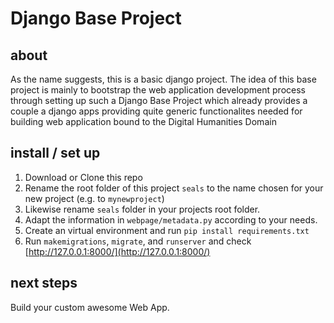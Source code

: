 # Django Base Project

## about

As the name suggests, this is a basic django project. The idea of this base project is mainly to bootstrap the web application development process through setting up such a Django Base Project which already provides a couple a django apps providing quite generic functionalites needed for building web application bound to the Digital Humanities Domain

## install / set up

1. Download or Clone this repo
2. Rename the root folder of this project `seals` to the name chosen for your new project (e.g. to `mynewproject`)
3. Likewise rename `seals` folder in your projects root folder.
4. Adapt the information in `webpage/metadata.py` according to your needs.
5. Create an virtual environment and run `pip install requirements.txt`
6. Run `makemigrations`, `migrate`, and `runserver` and check [http://127.0.0.1:8000/](http://127.0.0.1:8000/)

## next steps

Build your custom awesome Web App.
